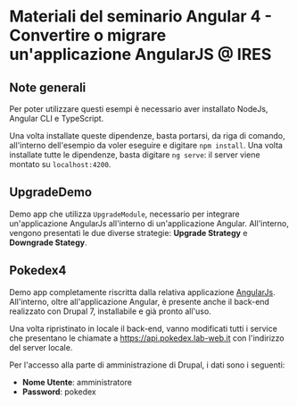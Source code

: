 # Materiali del seminario Angular 4 - Convertire o migrare un'applicazione AngularJS @ IRES

## Note generali
Per poter utilizzare questi esempi è necessario aver installato NodeJs, Angular CLI e TypeScript.

Una volta installate queste dipendenze, basta portarsi, da riga di comando, all'interno dell'esempio da voler eseguire e digitare `npm install`. Una volta installate tutte le dipendenze, basta digitare `ng serve`: il server viene montato su `localhost:4200`.

## UpgradeDemo
Demo app che utilizza `UpgradeModule`, necessario per integrare un'applicazione AngularJs all'interno di un'applicazione Angular. All'interno, vengono presentati le due diverse strategie: **Upgrade Strategy** e **Downgrade Stategy**.

## Pokedex4
Demo app completamente riscritta dalla relativa applicazione [AngularJs](https://pokedex.lab-web.it). All'interno, oltre all'applicazione Angular, è presente anche il back-end realizzato con Drupal 7, installabile e già pronto all'uso.

Una volta ripristinato in locale il back-end, vanno modificati tutti i service che presentano le chiamate a https://api.pokedex.lab-web.it con l'indirizzo del server locale.

Per l'accesso alla parte di amministrazione di Drupal, i dati sono i seguenti:

- **Nome Utente**: amministratore
- **Password**: pokedex